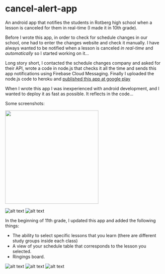 # cancel-alert-app
An android app that notifies the students in Rotberg high school when a lesson is canceled for them  in real-time (I made it in 10th grade).

Before I wrote this app, in order to check for schedule changes in our school, one had to enter the changes website and check it manually.
I have always wanted to be notified when a lesson is canceled *in real-time* and *automatically* so I started working on it...

Long story short, I contacted the schedule changes company and asked for their API, wrote a code in node.js that checks it all the time and sends this app notifications using 
Firebase Cloud Messaging.
Finally I uploaded the node.js code to heroku and [published this app at google play](https://play.google.com/store/apps/details?id=com.myapp.cancelalert)

When I wrote this app I was inexperienced with android development, and I wanted to deploy it as fast as possible. 
It reflects in the code...

Some screenshots:

<img src="screenshots/notifications.jpg" width="300">

![alt text](screenshots/notifications.jpg)
![alt text](screenshots/home1.jpeg)

In the beginning of 11th grade, I updated this app and added the following things:
- The ability to select specific lessons that you learn (there are different study groups inside each class)
- A view of your schedule table that corresponds to the lesson you selected.
- Ringings board.

![alt text](screenshots/lesson_selection.jpeg)
![alt text](screenshots/schedule_table.jpeg)
![alt text](screenshots/ringings_board.jpeg)
